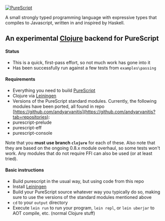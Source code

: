 [![PureScript](logo.png)](http://purescript.org)

A small strongly typed programming language with expressive types that compiles to Javascript, written in and inspired by Haskell.

## An experimental [Clojure](http://clojure.org/) backend for PureScript

#### Status
* This is a quick, first-pass effort, so not much work has gone into it
* Has been successfully run against a few tests from `examples\passing`

#### Requirements

* Everything you need to build [PureScript](https://github.com/purescript/purescript)
* Clojure via [Leiningen](http://leiningen.org/)
* Versions of the PureScript standard modules. Currently, the following modules have been ported, all found in repo [https://github.com/andyarvanitis](https://github.com/andyarvanitis?tab=repositories):
 * purescript-prelude
 * purescript-eff
 * purescript-console

  Note that you **must use branch `clojure`** for each of these. Also note that they are based on the ongoing 0.8.x module overhaul, so some tests won't work. Any modules that do not require FFI can also be used (or at least tried).

#### Basic instructions
* Build purescript in the usual way, but using code from this repo
* Install [Leiningen](http://leiningen.org/)
* Build your PureScript source whatever way you typically do so, making sure to use the versions of the standard modules mentioned above
* `cd` to your `output` directory
* Execute `lein run` to run your program, `lein repl`, or `lein uberjar` to AOT compile, etc. (normal Clojure stuff)
